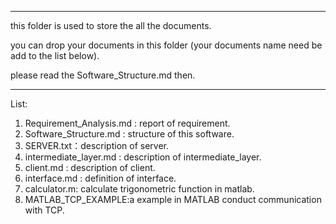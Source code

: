 
---
this folder is used to store the all the documents.

you can drop your documents in this folder (your documents name need be add to the list below).

please read the Software_Structure.md then.

---

List:
1. Requirement_Analysis.md : report of requirement.
2. Software_Structure.md : structure of this software.
3. SERVER.txt：description of server.
4. intermediate_layer.md : description of intermediate_layer.
5. client.md : description of client.
6. interface.md : definition of interface.
7. calculator.m: calculate trigonometric function in matlab.
8. MATLAB_TCP_EXAMPLE:a example in MATLAB conduct communication with TCP.
   
